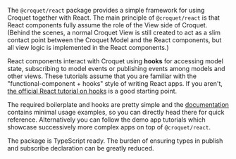The `@croquet/react` package provides a simple framework for using Croquet together with React. The main principle of `@croquet/react` is that React components fully assume the role of the View side of Croquet. (Behind the scenes, a normal Croquet View is still created to act as a slim contact point between the Croquet Model and the React components, but all view logic is implemented in the React components.)

React components interact with Croquet using **hooks** for accessing model state, subscribing to model events or publishing events among models and other views. These tutorials assume that you are familiar with the "functional-component + hooks" style of writing React apps. If you aren't, [the official React tutorial on hooks](https://reactjs.org/docs/hooks-intro.html) is a good starting point.

The required boilerplate and hooks are pretty simple and the [documentation](./global.html) contains minimal usage examples, so you can directly head there for quick reference. Alternatively you can follow the demo app tutorials which showcase successively more complex apps on top of `@croquet/react`.

The package is TypeScript ready. The burden of ensuring types in publish and subscribe declaration can be greatly reduced.
